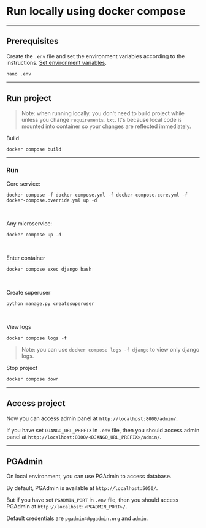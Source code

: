 # Run locally using docker compose


---
## Prerequisites

Create the `.env` file and set the environment variables according to the instructions.
[Set environment variables](set_env_vars.md).
```shell
nano .env
```


---
## Run project
> Note: when running locally, you don't need to build project while unless you change `requirements.txt`. 
> It's because local code is mounted into container so your changes are reflected immediately.

Build
```shell
docker compose build
```


---
### Run

Core service:
```shell
docker compose -f docker-compose.yml -f docker-compose.core.yml -f docker-compose.override.yml up -d
```

<br>

Any microservice:
```shell
docker compose up -d
```

<br>

Enter container
```shell
docker compose exec django bash
```

<br>

Create superuser
```shell
python manage.py createsuperuser
```

<br>

View logs
```shell
docker compose logs -f
```

> Note: you can use `docker compose logs -f django` to view only django logs.

Stop project
```shell
docker compose down
```


---
## Access project
Now you can access admin panel at `http://localhost:8000/admin/`.

If you have set `DJANGO_URL_PREFIX` in `.env` file, 
then you should access admin panel at `http://localhost:8000/<DJANGO_URL_PREFIX>/admin/`.


---
## PGAdmin

On local environment, you can use PGAdmin to access database.

By default, PGAdmin is available at `http://localhost:5050/`.

But if you have set `PGADMIN_PORT` in `.env` file, 
then you should access PGAdmin at `http://localhost:<PGADMIN_PORT>/`.

Default credentials are `pgadmin4@pgadmin.org` and `admin`.
